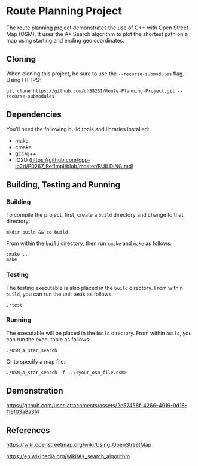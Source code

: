 # Route Planning Project

The route planning project demonstrates the use of C++ with Open Street Map (OSM). It uses 
the A* Search algorithm to plot the shortest path on a map using starting and ending geo 
coordinates.

## Cloning

When cloning this project, be sure to use the `--recurse-submodules` flag. Using HTTPS:
```
git clone https://github.com/ch88251/Route-Planning-Project.git --recurse-submodules
```

## Dependencies

You'll need the following build tools and libraries installed:

* make
* cmake
* gcc/g++
* IO2D (https://github.com/cpp-io2d/P0267_RefImpl/blob/master/BUILDING.md)
 

## Building, Testing and Running

### Building
To compile the project, first, create a `build` directory and change to that directory:
```
mkdir build && cd build
```
From within the `build` directory, then run `cmake` and `make` as follows:
```
cmake ..
make
```

### Testing

The testing executable is also placed in the `build` directory. From within `build`, you can run the unit tests as follows:
```
./test
```

### Running
The executable will be placed in the `build` directory. From within `build`, you can run the executable as follows:
```
./OSM_A_star_search
```
Or to specify a map file:
```
./OSM_A_star_search -f ../<your_osm_file.osm>
```

## Demonstration

https://github.com/user-attachments/assets/2e57458f-4266-4919-9d18-f19f03a8a3f4

## References

https://wiki.openstreetmap.org/wiki/Using_OpenStreetMap

https://en.wikipedia.org/wiki/A*_search_algorithm
